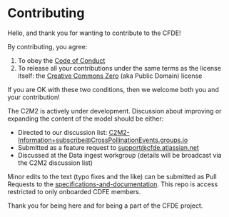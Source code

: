 # Contributing

Hello, and thank you for wanting to contribute to the CFDE!

By contributing, you agree:

1.  To obey the [Code of Conduct](./CODEOFCONDUCT.md)
2.  To release all your contributions under the same terms as the
    license itself: the [Creative Commons Zero](./LICENSE.md) (aka
    Public Domain) license

If you are OK with these two conditions, then we welcome both you and
your contribution\!

The C2M2 is actively under development. Discussion about improving or expanding the content of the model should be either:

- Directed to our discussion list: C2M2-Information+subscribe@CrossPollinationEvents.groups.io
- Submitted as a feature request to support@cfde.atlassian.net
- Discussed at the Data ingest workgroup  (details will be broadcast via the C2M2 discussion list)

Minor edits to the text (typo fixes and the like) can be submitted as Pull Requests to the [specifications-and-documentation](https://github.com/nih-cfde/specifications-and-documentation). This repo is access restricted to only onboarded CDFE members.

Thank you for being here and for being a part of the CFDE project.
